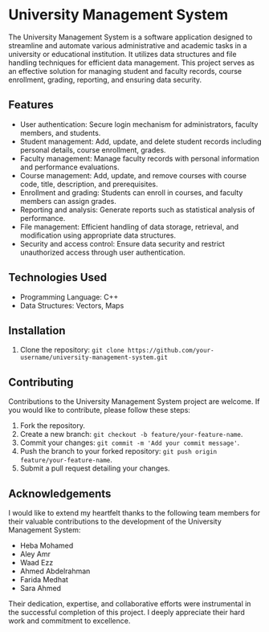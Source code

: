 
 # University Management System

The University Management System is a software application designed to streamline and automate various administrative and academic tasks in a university or educational institution. It utilizes data structures and file handling techniques for efficient data management. This project serves as an effective solution for managing student and faculty records, course enrollment, grading, reporting, and ensuring data security.

## Features

- User authentication: Secure login mechanism for administrators, faculty members, and students.
- Student management: Add, update, and delete student records including personal details, course enrollment, grades.
- Faculty management: Manage faculty records with personal information and performance evaluations.
- Course management: Add, update, and remove courses with course code, title, description, and prerequisites.
- Enrollment and grading: Students can enroll in courses, and faculty members can assign grades.
- Reporting and analysis: Generate reports such as statistical analysis of performance.
- File management: Efficient handling of data storage, retrieval, and modification using appropriate data structures.
- Security and access control: Ensure data security and restrict unauthorized access through user authentication.

## Technologies Used

- Programming Language: C++
- Data Structures: Vectors, Maps

## Installation

1. Clone the repository: `git clone https://github.com/your-username/university-management-system.git`


## Contributing

Contributions to the University Management System project are welcome. If you would like to contribute, please follow these steps:

1. Fork the repository.
2. Create a new branch: `git checkout -b feature/your-feature-name`.
3. Commit your changes: `git commit -m 'Add your commit message'`.
4. Push the branch to your forked repository: `git push origin feature/your-feature-name`.
5. Submit a pull request detailing your changes.

## Acknowledgements

I would like to extend my heartfelt thanks to the following team members for their valuable contributions to the development of the University Management System:

- Heba Mohamed
- Aley Amr
- Waad Ezz
- Ahmed Abdelrahman
- Farida Medhat
- Sara Ahmed

Their dedication, expertise, and collaborative efforts were instrumental in the successful completion of this project. I deeply appreciate their hard work and commitment to excellence.


